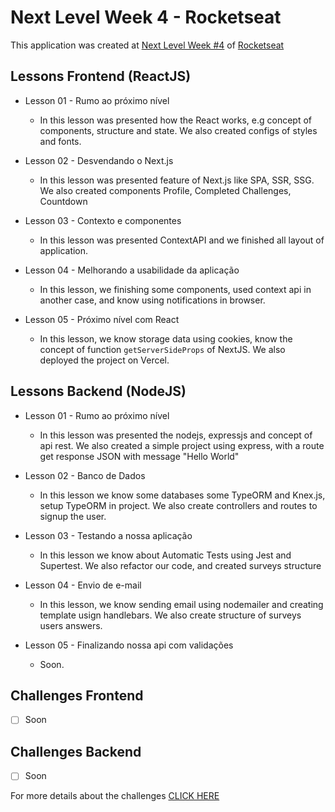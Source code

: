 # Next Level Week 4 - Rocketseat
This application was created at [Next Level Week #4](https://nextlevelweek.com/) of [Rocketseat](https://rocketseat.com.br)

## Lessons Frontend (ReactJS)
 - Lesson 01 - Rumo ao próximo nível
    * In this lesson was presented how the React works, e.g concept of components, structure and state. We also created configs of styles and fonts.

 - Lesson 02 - Desvendando o Next.js
    * In this lesson was presented feature of Next.js like SPA, SSR, SSG. We also created components Profile, Completed Challenges, Countdown

 - Lesson 03 - Contexto e componentes
    * In this lesson was presented ContextAPI and we finished all layout of application.

 - Lesson 04 - Melhorando a usabilidade da aplicação
    * In this lesson, we finishing some components, used context api in another case, and know using notifications in browser.

 - Lesson 05 - Próximo nível com React
    * In this lesson, we know storage data using cookies, know the concept of function `getServerSideProps` of NextJS. We also deployed the project on Vercel.

## Lessons Backend (NodeJS)
 - Lesson 01 - Rumo ao próximo nível
   * In this lesson was presented the nodejs, expressjs and concept of api rest. We also created a simple project using express, with a route get response JSON with message "Hello World"

 - Lesson 02 - Banco de Dados
   * In this lesson we know some databases some TypeORM and Knex.js, setup TypeORM in project. We also create controllers and routes to signup the user.

 - Lesson 03 - Testando a nossa aplicação
   * In this lesson we know about Automatic Tests using Jest and Supertest. We also refactor our code, and created surveys structure

 - Lesson 04 - Envio de e-mail
   * In this lesson, we know sending email using nodemailer and creating template usign handlebars. We also create structure of surveys users answers.

 - Lesson 05 - Finalizando nossa api com validações
   * Soon.

## Challenges Frontend
 - [ ] Soon

## Challenges Backend
 - [ ] Soon

For more details about the challenges [CLICK HERE]()
